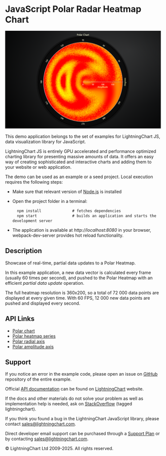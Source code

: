 # JavaScript Polar Radar Heatmap Chart

![JavaScript Polar Radar Heatmap Chart](polarHeatmapRadar-darkGold.png)

This demo application belongs to the set of examples for LightningChart JS, data visualization library for JavaScript.

LightningChart JS is entirely GPU accelerated and performance optimized charting library for presenting massive amounts of data. It offers an easy way of creating sophisticated and interactive charts and adding them to your website or web application.

The demo can be used as an example or a seed project. Local execution requires the following steps:

-   Make sure that relevant version of [Node.js](https://nodejs.org/en/download/) is installed
-   Open the project folder in a terminal:

          npm install              # fetches dependencies
          npm start                # builds an application and starts the development server

-   The application is available at _http://localhost:8080_ in your browser, webpack-dev-server provides hot reload functionality.


## Description

Showcase of real-time, partial data updates to a Polar Heatmap.

In this example application, a new data vector is calculated every frame (usually 60 times per second), and pushed to the Polar Heatmap with an efficient _partial data update_ operation.

The full heatmap resolution is 360x200, so a total of 72 000 data points are displayed at every given time.
With 60 FPS, 12 000 new data points are pushed and displayed every second.


## API Links

* [Polar chart]
* [Polar heatmap series]
* [Polar radial axis]
* [Polar amplitude axis]


## Support

If you notice an error in the example code, please open an issue on [GitHub][0] repository of the entire example.

Official [API documentation][1] can be found on [LightningChart][2] website.

If the docs and other materials do not solve your problem as well as implementation help is needed, ask on [StackOverflow][3] (tagged lightningchart).

If you think you found a bug in the LightningChart JavaScript library, please contact sales@lightningchart.com.

Direct developer email support can be purchased through a [Support Plan][4] or by contacting sales@lightningchart.com.

[0]: https://github.com/Arction/
[1]: https://lightningchart.com/lightningchart-js-api-documentation/
[2]: https://lightningchart.com
[3]: https://stackoverflow.com/questions/tagged/lightningchart
[4]: https://lightningchart.com/support-services/

© LightningChart Ltd 2009-2025. All rights reserved.


[Polar chart]: https://lightningchart.com/js-charts/api-documentation/v8.0.0/classes/PolarChart.html
[Polar heatmap series]: https://lightningchart.com/js-charts/api-documentation/v8.0.0//classes/PolarHeatmapSeries.html
[Polar radial axis]: https://lightningchart.com/js-charts/api-documentation/v8.0.0/interfaces/PolarAxisRadial.html
[Polar amplitude axis]: https://lightningchart.com/js-charts/api-documentation/v8.0.0/classes/PolarAxisAmplitude.html

